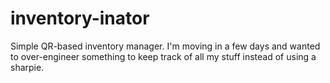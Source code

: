 # inventory-inator

Simple QR-based inventory manager. I'm moving in a few days and wanted to over-engineer something to keep track of all my stuff instead of using a sharpie. 

